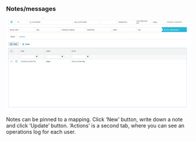 ### Notes/messages

<img src="../../snapshots/mappings_21.PNG" width="600">


Notes can be pinned to a mapping. Click ‘New’ button, write down a note and click ‘Update’ button.
‘Actions’ is a second tab, where you can see an operations log for each user.
